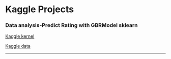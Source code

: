 # Kaggle Projects


### Data analysis-Predict Rating with GBRModel sklearn

[Kaggle kernel](https://www.kaggle.com/mayaramein/data-analysis-predict-rating-with-gbrmodel-sklearn?scriptVersionId=40023659)

[Kaggle data](https://www.kaggle.com/qd420972658/googleplaystore1)

------
